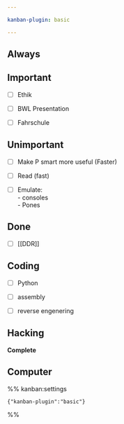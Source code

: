 ```yaml
---

kanban-plugin: basic

---
```


## Always



## Important

- [ ] Ethik
- [ ] BWL Presentation
- [ ] Fahrschule


## Unimportant

- [ ] Make P smart more useful (Faster)
- [ ] Read (fast)
- [ ] Emulate:<br>- consoles<br>- Pones


## Done

- [ ] [[DDR]]


## Coding

- [ ] Python
- [ ] assembly
- [ ] reverse engenering


## Hacking

**Complete**


## Computer





%% kanban:settings
```
{"kanban-plugin":"basic"}
```
%%